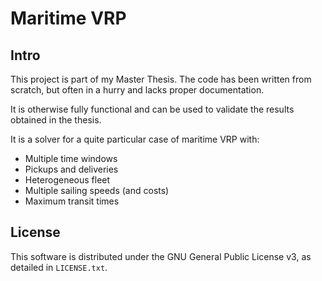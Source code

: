 Maritime VRP
============

Intro
-----

This project is part of my Master Thesis. The code has been written from scratch, but often in a hurry and lacks proper documentation.

It is otherwise fully functional and can be used to validate the results obtained in the thesis.

It is a solver for a quite particular case of maritime VRP with:

* Multiple time windows
* Pickups and deliveries
* Heterogeneous fleet
* Multiple sailing speeds (and costs)
* Maximum transit times

License
-------

This software is distributed under the GNU General Public License v3, as detailed in `LICENSE.txt`.